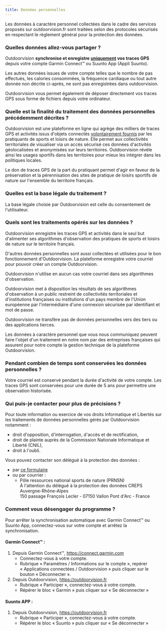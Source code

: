 ```yaml
---
title: Données personnelles
---
```


Les données à caractère personnel collectées dans le cadre des services proposés
sur outdoorvision.fr sont traitées selon des protocoles sécurisés en respectant
le règlement général pour la protection des données.

### Quelles données allez-vous partager ?

Outdoorvision **synchronise et enregistre <u>uniquement</u> vos traces GPS**
depuis votre compte Garmin Connect™ ou Suunto App (Appli Suunto).

Les autres données issues de votre compte telles que le nombre de pas effectués,
les calories consommées, la fréquence cardiaque ou tout autre donnée non décrite
ci-après, ne sont pas enregistrées dans outdoorvision.

Outdoorvision vous permet également de déposer directement vos traces GPS sous
forme de fichiers depuis votre ordinateur.

### Quelle est la finalité du traitement des données personnelles précédemment décrites ?

Outdoorvision est une plateforme en ligne qui agrège des milliers de traces GPS
et activités issus d'objets connectés <u>volontairement fournis</u> par les
pratiquants de sports et loisirs de nature. Elle permet aux collectivités territoriales de visualiser
via un accès sécurisé ces données d'activités géolocalisées et anonymisées sur
leurs territoires. Outdoorvision révèle ainsi les usages sportifs dans les
territoires pour mieux les intégrer dans les politiques locales.

Le don de traces GPS de la part du pratiquant permet d'agir en faveur de la
préservation et la pérennisation des sites de pratique de loisirs sportifs de
nature sur l'ensemble du territoire français.

### Quelles est la base légale du traitement ?

La base légale choisie par Outdoorvision est celle du consentement de
l'utilisateur.

### Quels sont les traitements opérés sur les données ?

Outdoorvision enregistre les traces GPS et activités dans le seul but
d'alimenter ses algorithmes d'observation des pratiques de sports et loisirs de nature sur le
territoire français.

D'autres données personnelles sont aussi collectées et utilisées pour le bon
fonctionnement d'Outdoorvision. La plateforme enregistre votre courriel
pour pouvoir créer un compte Outdoorvision.

Outdoorvision n'utilise en aucun cas votre courriel dans ses algorithmes
d'observation.

Outdoorvision met à disposition les résultats de ses algorithmes d'observation à
un public restreint de collectivités territoriales et d'institutions françaises
ou institutions d'un pays membre de l'Union européenne par l'intermédiaire d'une
connexion sécurisée par identifiant et mot de passe.

Outdoorvision ne transfère pas de données personnelles vers des tiers ou des
applications tierces.

Les données à caractère personnel que vous nous communiquez peuvent faire
l'objet d'un traitement en notre nom par des entreprises françaises qui assurent
pour notre compte la gestion technique de la plateforme Outdoorvision.

### Pendant combien de temps sont conservées les données personnelles ?

Votre courriel est conservé pendant la durée d'activité de votre compte.
Les traces GPS sont conservées pour une durée de 5 ans pour permettre une
observation historisée.

### Qui puis-je contacter pour plus de précisions ?

Pour toute information ou exercice de vos droits Informatique et Libertés sur
les traitements de données personnelles gérés par Outdoorvision notamment :

- droit d'opposition, d'interrogation, d'accès et de rectification,
- droit de plainte auprès de la Commission Nationale Informatique et Liberté
  (CNIL),
- droit à l'oubli.

Vous pouvez contacter son délégué à la protection des données :

- par [ce formulaire](/contact)
- ou par courrier :
  - Pôle ressources national sports de nature (PRNSN)  
    À l'attention du délégué à la protection des données
    CREPS Auvergne-Rhône-Alpes  
    150 passage François Lecler - 07150 Vallon Pont d'Arc - France

### Comment vous désengager du programme ?

Pour arrêter la synchronisation automatique avec Garmin Connect™ ou Suunto App,
connectez-vous sur votre compte et arrêtez la synchronisation.

#### Garmin Connect™ :

1. Depuis Garmin Connect™, https://connect.garmin.com
   - Connectez-vous à votre compte.
   - Rubrique « Paramètres / Informations sur le compte », repérer « Applications connectées / Outdoorvision » puis cliquer sur le bouton « Déconnecter ».
2. Depuis Outdoorvision, https://outdoorvision.fr
   - Rubrique « Participer », connectez-vous à votre compte.
   - Répérer le bloc « Garmin » puis cliquer sur « Se déconnecter »

#### Suunto APP :

1. Depuis Outdoorvision, https://outdoorvision.fr
   - Rubrique « Participer », connectez-vous à votre compte.
   - Répérer le bloc « Suunto » puis cliquer sur « Se déconnecter »
